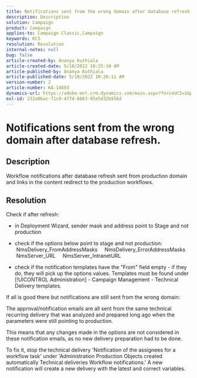 ```yaml
---
title: Notifications sent from the wrong domain after database refresh.
description: Description
solution: Campaign
product: Campaign
applies-to: Campaign Classic,Campaign
keywords: KCS
resolution: Resolution
internal-notes: null
bug: false
article-created-by: Ananya Kuthiala
article-created-date: 5/10/2022 10:25:10 AM
article-published-by: Ananya Kuthiala
article-published-date: 5/10/2022 10:26:11 AM
version-number: 2
article-number: KA-14693
dynamics-url: https://adobe-ent.crm.dynamics.com/main.aspx?forceUCI=1&pagetype=entityrecord&etn=knowledgearticle&id=a653ed74-4bd0-ec11-a7b5-0022480a8e40
exl-id: 232a06ac-71c9-4f7d-8663-95e5d32b556d
---
```

# Notifications sent from the wrong domain after database refresh.

## Description


Workflow notifications after database refresh sent from production domain and links in the content redirect to the production workflows.


## Resolution


Check if after refresh:

- in Deployment Wizard, sender mask and address point to Stage and not production

- check if the options below point to stage and not production:
    NmsDelivery_FromAddressMasks
    NmsDelivery_ErrorAddressMasks
    NmsServer_URL
    NmsServer_IntranetURL

- check if the notification templates have the "From" field empty - if they do, they will pick up the options values. Templates must be found under [!UICONTROL Administration] - Campaign Management - Technical Delivery templates.



If all is good there but notifications are still sent from the wrong domain:

The approval/notification emails are all sent from the same technical recurring delivery that was analyzed and prepared long ago when the parameters were still pointing to production.

This means that any changes made in the options are not considered in these notification emails, as no new delivery preparation had to be done.

To fix it, stop the technical delivery 'Notification of the assignees for a workflow task' under 'Administration  Production  Objects created automatically  Technical deliveries  Workflow notifications.' A new notification will create a new delivery with the latest and correct variables.

